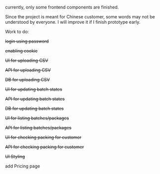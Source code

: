 currently, only some frontend components are finished.

Since the project is meant for Chinese customer, some words may not be understood by everyone. I will improve it if I finish prototype early.

Work to do:

~~login using password~~

~~enabling cookie~~



~~UI for uploading CSV~~

~~API for uploading CSV~~

~~DB for uploading CSV~~ 



~~UI for updating batch states~~

~~API for updating batch states~~

~~DB for updating batch states~~



~~UI for listing batches/packages~~

~~API for listing batches/packages~~



~~UI for checking packing for customer~~

~~API for checking packing for customer~~



~~UI Styling~~



add Pricing page